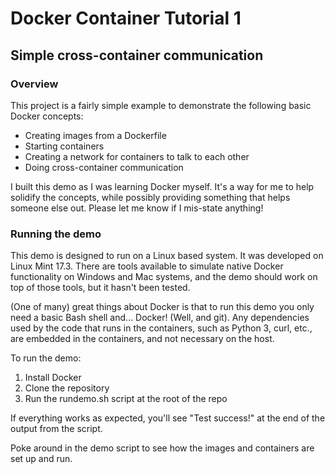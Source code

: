 # Docker Container Tutorial 1
## Simple cross-container communication

### Overview
This project is a fairly simple example to demonstrate the following basic Docker concepts:

* Creating images from a Dockerfile
* Starting containers
* Creating a network for containers to talk to each other
* Doing cross-container communication

I built this demo as I was learning Docker myself. It's a way for me to help solidify the concepts, while possibly providing something that helps someone else out. Please let me know if I mis-state anything! 

### Running the demo
This demo is designed to run on a Linux based system. It was developed on Linux Mint 17.3. There are tools available to simulate native Docker functionality on Windows and Mac systems, and the demo should work on top of those tools, but it hasn't been tested.

(One of many) great things about Docker is that to run this demo you only need a basic Bash shell and... Docker! (Well, and git). Any dependencies used by the code that runs in the containers, such as Python 3, curl, etc., are embedded in the containers, and not necessary on the host.

To run the demo:
1. Install Docker
2. Clone the repository
3. Run the rundemo.sh script at the root of the repo

If everything works as expected, you'll see "Test success!" at the end of the output from the script. 

Poke around in the demo script to see how the images and containers are set up and run.
